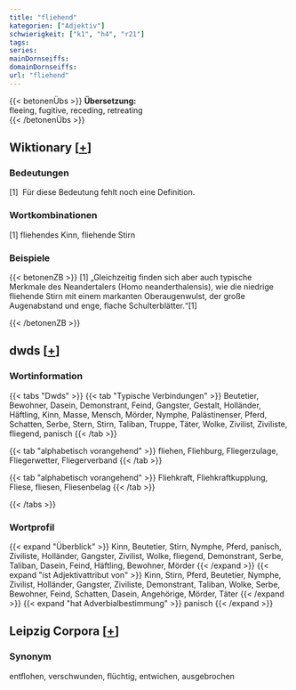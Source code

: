 ```yaml
---
title: "fliehend"
kategorien: ["Adjektiv"]
schwierigkeit: ["k1", "h4", "r21"]
tags:
series:
mainDornseiffs:
domainDornseiffs:
url: "fliehend"
---
```


{{< betonenÜbs >}}
**Übersetzung:**  
fleeing, fugitive, receding, retreating  
{{< /betonenÜbs >}}

## Wiktionary [[+](https://de.wiktionary.org/wiki/fliehend)]

### Bedeutungen
[1]  Für diese Bedeutung fehlt noch eine Definition.  

### Wortkombinationen
[1] fliehendes Kinn, fliehende Stirn  

### Beispiele
{{< betonenZB >}}
[1] „Gleichzeitig finden sich aber auch typische Merkmale des Neandertalers (Homo neanderthalensis), wie die niedrige fliehende Stirn mit einem markanten Oberaugenwulst, der große Augenabstand und enge, flache Schulterblätter.“[1]  

{{< /betonenZB >}}


## dwds [[+](https://www.dwds.de/wb/fliehend)]

### Wortinformation
{{< tabs "Dwds" >}}
{{< tab "Typische Verbindungen" >}}
Beutetier, Bewohner, Dasein, Demonstrant, Feind, Gangster, Gestalt, Holländer, Häftling, Kinn, Masse, Mensch, Mörder, Nymphe, Palästinenser, Pferd, Schatten, Serbe, Stern, Stirn, Taliban, Truppe, Täter, Wolke, Zivilist, Ziviliste, fliegend, panisch
{{< /tab >}}

{{< tab "alphabetisch vorangehend" >}}
fliehen, Fliehburg, Fliegerzulage, Fliegerwetter, Fliegerverband
{{< /tab >}}

{{< tab "alphabetisch vorangehend" >}}
Fliehkraft, Fliehkraftkupplung, Fliese, fliesen, Fliesenbelag
{{< /tab >}}

{{< /tabs >}}

### Wortprofil
{{< expand "Überblick" >}} Kinn, Beutetier, Stirn, Nymphe, Pferd, panisch, Ziviliste, Holländer, Gangster, Zivilist, Wolke, fliegend, Demonstrant, Serbe, Taliban, Dasein, Feind, Häftling, Bewohner, Mörder {{< /expand >}}
{{< expand "ist Adjektivattribut von" >}} Kinn, Stirn, Pferd, Beutetier, Nymphe, Zivilist, Holländer, Gangster, Ziviliste, Demonstrant, Taliban, Wolke, Serbe, Bewohner, Feind, Schatten, Dasein, Angehörige, Mörder, Täter {{< /expand >}}
{{< expand "hat Adverbialbestimmung" >}} panisch {{< /expand >}}

## Leipzig Corpora [[+](https://corpora.uni-leipzig.de/en/res?word=fliehend&corpusId=deu_newscrawl-public_2018)]


### Synonym
entflohen, verschwunden, flüchtig, entwichen, ausgebrochen

